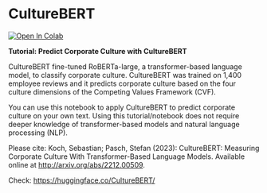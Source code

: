 # CultureBERT
[![Open In Colab](https://colab.research.google.com/assets/colab-badge.svg)](https://githubtocolab.com/Stefan-Pasch/CultureBERT/blob/main/Tutorial_CultureBERT.ipynb)

**Tutorial: Predict Corporate Culture with CultureBERT**

CultureBERT fine-tuned RoBERTa-large, a transformer-based language model, to classify corporate culture. CultureBERT was trained on 1,400 employee reviews and it predicts corporate culture based on the four culture dimensions of the Competing Values Framework (CVF).

You can use this notebook to apply CultureBERT to predict corporate culture on your own text. Using this tutorial/notebook does not require deeper knowledge of transformer-based models and natural language processing (NLP).  

Please cite: Koch, Sebastian; Pasch, Stefan (2023): CultureBERT: Measuring Corporate Culture With Transformer-Based Language Models. Available online at http://arxiv.org/abs/2212.00509.

Check: https://huggingface.co/CultureBERT/
